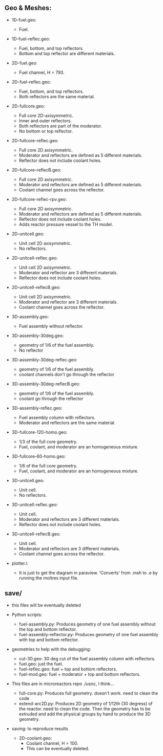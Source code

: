 Geo & Meshes:
-------------
* 1D-fuel.geo: 
	- Fuel. 
* 1D-fuel-reflec.geo: 
	- Fuel, bottom, and top reflectors. 
	- Bottom and top reflector are different materials.

* 2D-fuel.geo:
	- Fuel channel, H = 793.
* 2D-fuel-reflec.geo:
	- Fuel, bottom, and top reflectors.
	- Both reflectors are the same material.
* 2D-fullcore.geo:
	- Full core 2D-axisymmetric.
	- Inner and outer reflectors.
	- Both reflectors are part of the moderator.
	- No bottom or top reflector.
* 2D-fullcore-reflec.geo:
	- Full core 2D axisymmetric.
	- Moderator and reflectors are defined as 5 different materials.
	- Reflector does not include coolant holes.
* 2D-fullcore-reflecB.geo:
	- Full core 2D axisymmetric.
	- Moderator and reflectors are defined as 5 different materials.
	- Coolant channel goes across the reflector.

* 2D-fullcore-reflec-rpv.geo:
	- Full core 2D axisymmetric.
	- Moderator and reflectors are defined as 5 different materials.
	- Reflector does not include coolant holes.
	- Adds reactor pressure vessel to the TH model.

* 2D-unitcell.geo:
	- Unit cell 2D axisymmetric.
	- No reflectors.
* 2D-unitcell-reflec.geo:
	- Unit cell 2D axisymmetric.
	- Moderator and reflector are 3 different materials.
	- Reflector does not include coolant holes.
* 2D-unitcell-reflecB.geo:
	- Unit cell 2D axisymmetric.
	- Moderator and reflector are 3 different materials.
	- Coolant channel goes across the reflector.

* 3D-assembly.geo:
	- Fuel assembly without reflector.
* 3D-assembly-30deg.geo:
	- geometry of 1/6 of the fuel assembly.
	- No reflector
* 3D-assembly-30deg-reflec.geo:
	- geometry of 1/6 of the fuel assembly.
	- coolant channels don't go through the reflector
* 3D-assembly-30deg-reflecB.geo:
	- geometry of 1/6 of the fuel assembly.
	- coolant go through the reflector

* 3D-assembly-reflec.geo:
	- Fuel assembly column with reflectors.
	- Moderator and reflectors are the same material.

* 3D-fullcore-120-homo.geo:
	- 1/3 of the full core geometry.
	- Fuel, coolant, and moderator are an homogeneous mixture.

* 3D-fullcore-60-homo.geo:
	- 1/6 of the full core geometry.
	- Fuel, coolant, and moderator are an homogeneous mixture.

* 3D-unitcell.geo:
	- Unit cell.
	- No reflectors.
* 3D-unitcell-reflec.geo:
	- Unit cell.
	- Moderator and reflectors are 3 different materials.
	- Reflector does not include coolant holes.
* 3D-unitcell-reflecB.geo:
	- Unit cell.
	- Moderator and reflectors are 3 different materials.
	- Coolant channel goes across the reflector.

* plotter.i:
	- It is just to get the diagram in paraview. 'Converts' from .msh to .e by running the moltres input file.

save/ 
-----
- this files will be eventually deleted

- Python scripts:
	* fuel-assembly.py: Produces geometry of one fuel assembly without the top and bottom reflector.
	* fuel-assembly-reflector.py: Produces geometry of one fuel assembly with top and bottom reflector.

- geometries to help with the debugging:
    * cut-30.geo: 30 deg cut of the fuel assembly column with reflectors.
    * fuel.geo: just the fuel.
    * fuel-reflec.geo: fuel + top and bottom reflectors.
    * fuel-mod.geo: fuel + moderator + top and bottom reflectors.

- This files are in microreactors repo ./usnc, I think...
	* full-core.py: Produces full geometry. doesn't work. need to clean the code
	* extend-arc2D.py: Produces 2D geometry of 1/12th (30 degress) of the reactor. need to clean the code.
	Then the geometry has to be extruded and add the physical groups by hand to produce the 3D geometry.

- saving: to reproduce results
	* 2D-coolant.geo:
		- Coolant channel, H = 100.
		- This can be eventually deleted.
